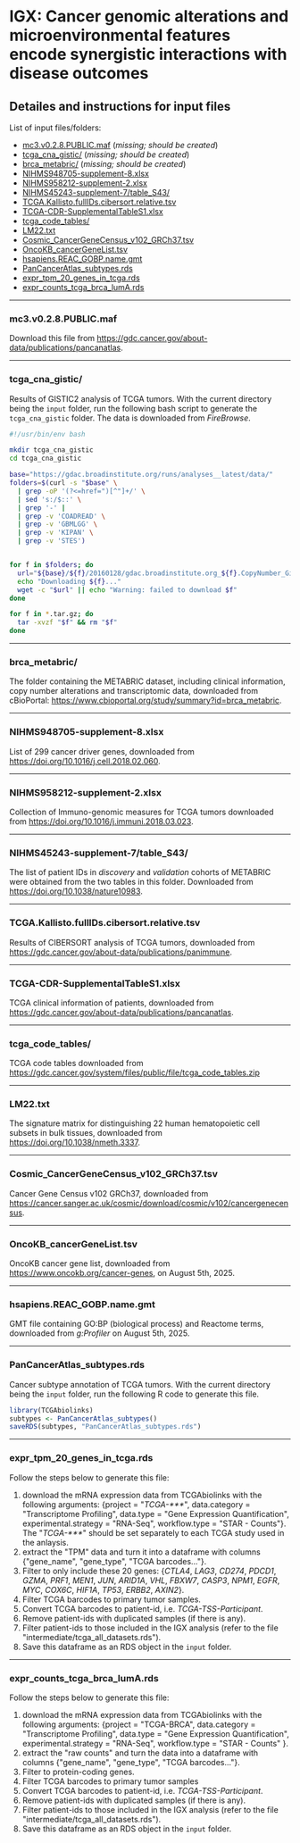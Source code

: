 # IGX: Cancer genomic alterations and microenvironmental features encode synergistic interactions with disease outcomes

## Detailes and instructions for input files

List of input files/folders:
- [mc3.v0.2.8.PUBLIC.maf](#1) (_missing; should be created_)
- [tcga_cna_gistic/](#2) (_missing; should be created_)
- [brca_metabric/](#3) (_missing; should be created_)
- [NIHMS948705-supplement-8.xlsx](#4)
- [NIHMS958212-supplement-2.xlsx](#5)
- [NIHMS45243-supplement-7/table_S43/](#6)
- [TCGA.Kallisto.fullIDs.cibersort.relative.tsv](#7)
- [TCGA-CDR-SupplementalTableS1.xlsx](#8)
- [tcga_code_tables/](#9)
- [LM22.txt](#10)
- [Cosmic_CancerGeneCensus_v102_GRCh37.tsv](#11)
- [OncoKB_cancerGeneList.tsv](#12)
- [hsapiens.REAC_GOBP.name.gmt](#13)
- [PanCancerAtlas_subtypes.rds](#14)
- [expr_tpm_20_genes_in_tcga.rds](#15)
- [expr_counts_tcga_brca_lumA.rds](#16)

---

### <a id="1"></a>mc3.v0.2.8.PUBLIC.maf
Download this file from https://gdc.cancer.gov/about-data/publications/pancanatlas.

---

### <a id="2"></a>tcga_cna_gistic/
Results of GISTIC2 analysis of TCGA tumors. With the current directory being the `input` folder, run the following bash script to generate the `tcga_cna_gistic` folder. The data is downloaded from _FireBrowse_.
```bash
#!/usr/bin/env bash

mkdir tcga_cna_gistic
cd tcga_cna_gistic

base="https://gdac.broadinstitute.org/runs/analyses__latest/data/"
folders=$(curl -s "$base" \
  | grep -oP '(?<=href=")[^"]+/' \
  | sed 's:/$::' \
  | grep '-' |
  | grep -v 'COADREAD' \
  | grep -v 'GBMLGG' \
  | grep -v 'KIPAN' \
  | grep -v 'STES')


for f in $folders; do
  url="${base}/${f}/20160128/gdac.broadinstitute.org_${f}.CopyNumber_Gistic2.Level_4.2016012800.0.0.tar.gz"
  echo "Downloading ${f}..."
  wget -c "$url" || echo "Warning: failed to download $f"
done

for f in *.tar.gz; do
  tar -xvzf "$f" && rm "$f"
done
```

---

### <a id="3"></a>brca_metabric/
The folder containing the METABRIC dataset, including clinical information, copy number alterations and transcriptomic data, downloaded from cBioPortal: https://www.cbioportal.org/study/summary?id=brca_metabric.

---

### <a id="4"></a>NIHMS948705-supplement-8.xlsx
List of 299 cancer driver genes, downloaded from https://doi.org/10.1016/j.cell.2018.02.060.

---

### <a id="5"></a>NIHMS958212-supplement-2.xlsx
Collection of Immuno-genomic measures for TCGA tumors downloaded from https://doi.org/10.1016/j.immuni.2018.03.023.

---

### <a id="6"></a>NIHMS45243-supplement-7/table_S43/
The list of patient IDs in _discovery_ and _validation_ cohorts of METABRIC were obtained from the two tables in this folder. Downloaded from https://doi.org/10.1038/nature10983.

---

### <a id="7"></a>TCGA.Kallisto.fullIDs.cibersort.relative.tsv
Results of CIBERSORT analysis of TCGA tumors, downloaded from https://gdc.cancer.gov/about-data/publications/panimmune.

---

### <a id="8"></a>TCGA-CDR-SupplementalTableS1.xlsx
TCGA clinical information of patients, downloaded from https://gdc.cancer.gov/about-data/publications/pancanatlas.

---

### <a id="9"></a>tcga_code_tables/
TCGA code tables downloaded from https://gdc.cancer.gov/system/files/public/file/tcga_code_tables.zip

---

### <a id="10"></a>LM22.txt
The signature matrix for distinguishing 22 human hematopoietic cell subsets in bulk tissues, downloaded from https://doi.org/10.1038/nmeth.3337.

---

### <a id="11"></a>Cosmic_CancerGeneCensus_v102_GRCh37.tsv
Cancer Gene Census v102 GRCh37, downloaded from https://cancer.sanger.ac.uk/cosmic/download/cosmic/v102/cancergenecensus.

---

### <a id="12"></a>OncoKB_cancerGeneList.tsv
OncoKB cancer gene list, downloaded from https://www.oncokb.org/cancer-genes, on August 5th, 2025.

---

### <a id="13"></a>hsapiens.REAC_GOBP.name.gmt
GMT file containing GO:BP (biological process) and Reactome terms, downloaded from _g:Profiler_ on August 5th, 2025.

---

### <a id="14"></a>PanCancerAtlas_subtypes.rds
Cancer subtype annotation of TCGA tumors. With the current directory being the `input` folder, run the following R code to generate this file.
```R
library(TCGAbiolinks)
subtypes <- PanCancerAtlas_subtypes()
saveRDS(subtypes, "PanCancerAtlas_subtypes.rds")
```

---

### <a id="15"></a>expr_tpm_20_genes_in_tcga.rds
Follow the steps below to generate this file:
1) download the mRNA expression data from TCGAbiolinks with the following arguments: {project = "_TCGA-***_", data.category = "Transcriptome Profiling", data.type = "Gene Expression Quantification", experimental.strategy = "RNA-Seq", workflow.type = "STAR - Counts"}. The "_TCGA-***_" should be set separately to each TCGA study used in the anlaysis.
2) extract the "TPM" data and turn it into a dataframe with columns {"gene_name", "gene_type", "TCGA barcodes..."}.
3) Filter to only include these 20 genes: {_CTLA4_, _LAG3_, _CD274_, _PDCD1_, _GZMA_, _PRF1_, _MEN1_, _JUN_, _ARID1A_, _VHL_, _FBXW7_, _CASP3_, _NPM1_, _EGFR_, _MYC_, _COX6C_, _HIF1A_, _TP53_, _ERBB2_, _AXIN2_}.
4) Filter TCGA barcodes to primary tumor samples.
5) Convert TCGA barcodes to patient-id, i.e. _TCGA-TSS-Participant_.
6) Remove patient-ids with duplicated samples (if there is any).
7) Filter patient-ids to those included in the IGX analysis (refer to the file "intermediate/tcga_all_datasets.rds").
8) Save this dataframe as an RDS object in the `input` folder.

---

### <a id="16"></a>expr_counts_tcga_brca_lumA.rds
Follow the steps below to generate this file:
1) download the mRNA expression data from TCGAbiolinks with the following arguments: {project = "TCGA-BRCA", data.category = "Transcriptome Profiling", data.type = "Gene Expression Quantification", experimental.strategy = "RNA-Seq", workflow.type = "STAR - Counts" }.
2) extract the "raw counts" and turn the data into a dataframe with columns {"gene_name", "gene_type", "TCGA barcodes..."}.
3) Filter to protein-coding genes.
4) Filter TCGA barcodes to primary tumor samples
5) Convert TCGA barcodes to patient-id, i.e. _TCGA-TSS-Participant_.
6) Remove patient-ids with duplicated samples (if there is any).
7) Filter patient-ids to those included in the IGX analysis (refer to the file "intermediate/tcga_all_datasets.rds").
8) Save this dataframe as an RDS object in the `input` folder.

